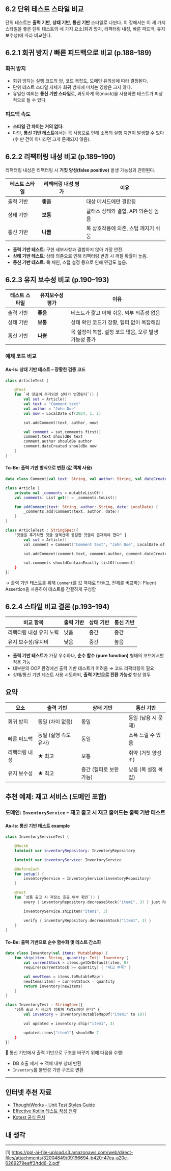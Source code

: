 ## 6.2 단위 테스트 스타일 비교

단위 테스트는 **출력 기반**, **상태 기반**, **통신 기반** 스타일로 나뉜다. 이 장에서는 이 세 가지 스타일을 좋은 단위 테스트의 네 가지 요소(회귀 방지, 리팩터링 내성, 빠른 피드백, 유지 보수성)에 따라 비교한다.

## 6.2.1 회귀 방지 / 빠른 피드백으로 비교 (p.188–189)

### 회귀 방지
- 회귀 방지는 실행 코드의 양, 코드 복잡도, 도메인 유의성에 따라 결정된다.
- 단위 테스트 스타일 자체가 회귀 방지에 미치는 영향은 크지 않다.
- 유일한 예외는 **통신 기반 스타일**로, 과도하게 목(mock)을 사용하면 테스트가 피상적으로 될 수 있다.

### 피드백 속도
- **스타일 간 차이는 거의 없다.**
- 다만, **통신 기반 테스트**에서는 목 사용으로 인해 소폭의 실행 지연이 발생할 수 있다(수 만 건이 아니라면 크게 문제되지 않음).

## 6.2.2 리팩터링 내성 비교 (p.189–190)

리팩터링 내성은 리팩터링 시 **거짓 양성(false positive)** 발생 가능성과 관련된다.

| 테스트 스타일  | 리팩터링 내성 평가 | 이유 |
|----------------|-------------------|------|
| 출력 기반      | **좋음**           | 대상 메서드에만 결합됨 |
| 상태 기반      | **보통**           | 클래스 상태와 결합, API 의존성 높음 |
| 통신 기반      | **나쁨**           | 목 상호작용에 의존, 스텁 깨지기 쉬움 |

- **출력 기반 테스트**: 구현 세부사항과 결합하지 않아 가장 안전.
- **상태 기반 테스트**: 상태 의존으로 인해 리팩터링 변경 시 깨질 확률이 높음.
- **통신 기반 테스트**: 목 체인, 스텁 설정 등으로 인해 민감도 높음.

## 6.2.3 유지 보수성 비교 (p.190–193)

| 테스트 스타일   | 유지보수성 평가 | 이유 |
|----------------|----------------|------|
| 출력 기반       | **좋음**         | 테스트가 짧고 이해 쉬움. 외부 의존성 없음 |
| 상태 기반       | **보통**         | 상태 확인 코드가 장황, 헬퍼 없이 복잡해짐 |
| 통신 기반       | **나쁨**         | 목 설정이 복잡. 설정 코드 많음, 오류 발생 가능성 증가 |

### 예제 코드 비교

#### As-Is: 상태 기반 테스트 – 장황한 검증 코드
```kotlin
class ArticleTest {

    @Test
    fun `새 댓글이 추가되면 상태가 변경된다`() {
        val sut = Article()
        val text = "Comment text"
        val author = "John Doe"
        val now = LocalDate.of(2024, 1, 1)

        sut.addComment(text, author, now)

        val comment = sut.comments.first()
        comment.text shouldBe text
        comment.author shouldBe author
        comment.dateCreated shouldBe now
    }
}
```

#### To-Be: 출력 기반 방식으로 변환 (값 객체 사용)
```kotlin
data class Comment(val text: String, val author: String, val dateCreated: LocalDate)

class Article {
    private val _comments = mutableListOf()
    val comments: List get() = _comments.toList()

    fun addComment(text: String, author: String, date: LocalDate) {
        _comments.add(Comment(text, author, date))
    }
}

class ArticleTest : StringSpec({
    "댓글을 추가하면 댓글 컬렉션에 동일한 댓글이 존재해야 한다" {
        val sut = Article()
        val comment = Comment("Comment text", "John Doe", LocalDate.of(2024, 1, 1))

        sut.addComment(comment.text, comment.author, comment.dateCreated)

        sut.comments shouldContainExactly listOf(comment)
    }
})
```

→ 출력 기반 테스트를 위해 `Comment`를 값 객체로 만들고, 전체를 비교하는 Fluent Assertion을 사용하여 테스트를 간결하게 구성함

## 6.2.4 스타일 비교 결론 (p.193–194)

| 비교 항목                     | 출력 기반 | 상태 기반 | 통신 기반 |
|-----------------------------|----------|----------|----------|
| 리팩터링 내성 유지 노력       | 낮음     | 중간     | 중간     |
| 유지 보수성/유지비           | 낮음     | 중간     | 높음     |

- **출력 기반 테스트**가 가장 우수하나, **순수 함수 (pure function)** 형태의 코드에서만 적용 가능
- 대부분의 OOP 환경에선 출력 기반 테스트가 어려움 ⇒ 코드 리팩터링이 필요
- 상태/통신 기반 테스트 사용 시도하되, **출력 기반으로 전환 가능성** 항상 염두

## 요약

| 요소             | 출력 기반            | 상태 기반               | 통신 기반              |
|------------------|---------------------|--------------------------|-------------------------|
| 회귀 방지        | 동일 (차이 없음)    | 동일                     | 동일 (남용 시 문제)    |
| 빠른 피드백      | 동일 (실행 속도 유사)| 동일                     | 소폭 느릴 수 있음       |
| 리팩터링 내성    | ★ 최고              | 보통                     | 취약 (거짓 양성 ↑)     |
| 유지 보수성      | ★ 최고              | 중간 (헬퍼로 보완 가능) | 낮음 (목 설정 복잡)     |

## 추천 예제: 재고 서비스 (도메인 포함)

### 도메인: `InventoryService` – 재고 출고 시 재고 줄어드는 출력 기반 테스트

#### As-Is: 통신 기반 테스트 example
```kotlin
class InventoryServiceTest {

    @MockK
    lateinit var inventoryRepository: InventoryRepository

    lateinit var inventoryService: InventoryService

    @BeforeEach
    fun setup() {
        inventoryService = InventoryService(inventoryRepository)
    }

    @Test
    fun `상품 출고 시 저장소 호출 여부 확인`() {
        every { inventoryRepository.decreaseStock("item1", 3) } just Runs

        inventoryService.shipItem("item1", 3)

        verify { inventoryRepository.decreaseStock("item1", 3) }
    }
}
```

#### To-Be: 출력 기반으로 순수 함수화 및 테스트 간소화
```kotlin
data class Inventory(val items: MutableMap) {
    fun ship(item: String, quantity: Int): Inventory {
        val currentStock = items.getOrDefault(item, 0)
        require(currentStock >= quantity) { "재고 부족" }

        val newItems = items.toMutableMap()
        newItems[item] = currentStock - quantity
        return Inventory(newItems)
    }
}

class InventoryTest : StringSpec({
    "상품 출고 시 재고가 정확히 차감되어야 한다" {
        val inventory = Inventory(mutableMapOf("item1" to 10))

        val updated = inventory.ship("item1", 3)

        updated.items["item1"] shouldBe 7
    }
})
```

📌 통신 기반에서 출력 기반으로 구조를 바꾸기 위해 다음을 수행:
- DB 호출 제거 → 객체 내부 상태 반환
- `Inventory`를 불변성 기반 구조로 변환

--- 

## 인터넷 추천 자료

- [ThoughtWorks - Unit Test Styles Guide](https://www.thoughtworks.com/en-us/insights/blog/unit-test-styles)
- [Effective Kotlin 테스트 작성 전략](https://yozm.wishket.com/magazine/detail/1313/)
- [Kotest 공식 문서](https://kotest.io)


## 내 생각


---

[1] https://ppl-ai-file-upload.s3.amazonaws.com/web/direct-files/attachments/32004849/09196694-b420-47ea-a20e-6269279eaff3/tdd6-2.pdf